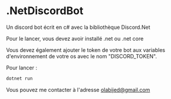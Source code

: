 # .NetDiscordBot
Un discord bot écrit en c# avec la bibliothèque Discord.Net

Pour le lancer, vous devez avoir installé .net ou .net core

Vous devez également ajouter le token de votre bot aux variables d'environnement de votre os avec le nom "DISCORD_TOKEN".

Pour lancer :

```bash
dotnet run
```

Vous pouvez me contacter à l'adresse olabijed@gmail.com
